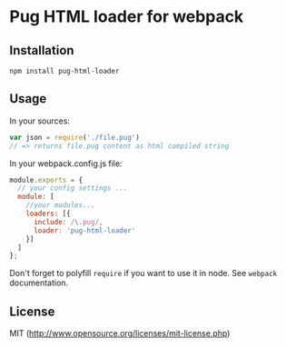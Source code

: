# Pug HTML loader for webpack

## Installation

`npm install pug-html-loader`

## Usage

In your sources:

``` javascript
var json = require('./file.pug')
// => returns file.pug content as html compiled string
```

In your webpack.config.js  file:

```javascript
module.exports = {
  // your config settings ...
  module: [
    //your modules...
    loaders: [{
      include: /\.pug/,
      loader: 'pug-html-loader'
    }]
  ]
};
```

Don't forget to polyfill `require` if you want to use it in node.
See `webpack` documentation.

## License

MIT (http://www.opensource.org/licenses/mit-license.php)
